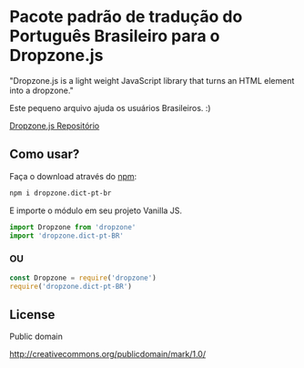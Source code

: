 # Pacote padrão de tradução do Português Brasileiro para o Dropzone.js

"Dropzone.js is a light weight JavaScript library that turns an HTML element into a dropzone."

Este pequeno arquivo ajuda os usuários Brasileiros. :)

[Dropzone.js Repositório](//github.com/enyo/dropzone)

## Como usar?

Faça o download através do [npm](//www.npmjs.com/package/dropzone.dict-pt-br):

```bash
npm i dropzone.dict-pt-br
```

E importe o módulo em seu projeto Vanilla JS.


```js
import Dropzone from 'dropzone'
import 'dropzone.dict-pt-BR'
```

### OU

```js
const Dropzone = require('dropzone')
require('dropzone.dict-pt-BR')
```


## License

Public domain

http://creativecommons.org/publicdomain/mark/1.0/
